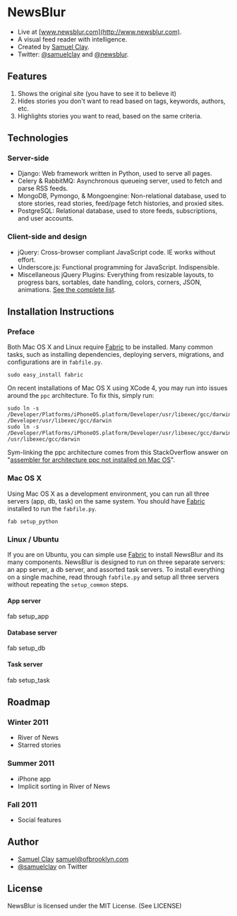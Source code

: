 # NewsBlur

 * Live at [www.newsblur.com](http://www.newsblur.com).
 * A visual feed reader with intelligence.
 * Created by [Samuel Clay](http://www.samuelclay.com). 
 * Twitter: [@samuelclay](http://twitter.com/samuelclay) and 
   [@newsblur](http://twitter.com/newsblur).


## Features

 1. Shows the original site (you have to see it to believe it)
 2. Hides stories you don't want to read based on tags, keywords, authors, etc.
 3. Highlights stories you want to read, based on the same criteria.


## Technologies

### Server-side

 * Django: Web framework written in Python, used to serve all pages.
 * Celery & RabbitMQ: Asynchronous queueing server, used to fetch and parse 
   RSS feeds.
 * MongoDB, Pymongo, & Mongoengine: Non-relational database, used to store 
   stories, read stories, feed/page fetch histories, and proxied sites.
 * PostgreSQL: Relational database, used to store feeds, subscriptions, and 
   user accounts.

### Client-side and design

 * jQuery: Cross-browser compliant JavaScript code. IE works without effort.
 * Underscore.js: Functional programming for JavaScript. Indispensible.
 * Miscellaneous jQuery Plugins: Everything from resizable layouts, to progress 
   bars, sortables, date handling, colors, corners, JSON, animations. 
   [See the complete list](https://github.com/samuelclay/NewsBlur/tree/master/media/js).


## Installation Instructions

### Preface

Both Mac OS X and Linux require [Fabric](http://docs.fabfile.org/) to be installed. 
Many common tasks, such as installing dependencies, deploying servers, migrations,
and configurations are in `fabfile.py`.

    sudo easy_install fabric
    
On recent installations of Mac OS X using XCode 4, you may run into issues around the 
`ppc` architecture. To fix this, simply run:

    sudo ln -s /Developer/Platforms/iPhoneOS.platform/Developer/usr/libexec/gcc/darwin/ppc /Developer/usr/libexec/gcc/darwin
    sudo ln -s /Developer/Platforms/iPhoneOS.platform/Developer/usr/libexec/gcc/darwin/ppc /usr/libexec/gcc/darwin

Sym-linking the ppc architecture comes from this StackOverflow answer on 
"[assembler for architecture ppc not installed on Mac OS](http://stackoverflow.com/questions/5256397/python-easy-install-fails-with-assembler-for-architecture-ppc-not-installed-on)".

### Mac OS X

Using Mac OS X as a development environment, you can run all three servers (app, db, task) 
on the same system. You should have [Fabric](http://docs.fabfile.org/) installed to run 
the `fabfile.py`.

    fab setup_python
    
### Linux / Ubuntu

If you are on Ubuntu, you can simple use [Fabric](http://docs.fabfile.org/) to install 
NewsBlur and its many components. NewsBlur is designed to run on three separate servers: 
an app server, a db server, and assorted task servers. To install everything on a single 
machine, read through `fabfile.py` and setup all three servers without repeating the 
`setup_common` steps.

#### App server
   fab setup_app
   
#### Database server
   fab setup_db
   
#### Task server
   fab setup_task


Roadmap
-------

### Winter 2011 ###

 * River of News
 * Starred stories

### Summer 2011 ###
 
 * iPhone app
 * Implicit sorting in River of News
 
### Fall 2011 ###

 * Social features

Author
------

 * [Samuel Clay](http://www.samuelclay.com) <samuel@ofbrooklyn.com>
 * [@samuelclay](http://twitter.com/samuelclay) on Twitter
 
License
-------

NewsBlur is licensed under the MIT License. (See LICENSE)